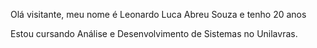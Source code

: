 Olá visitante, meu nome é Leonardo Luca Abreu Souza e tenho 20 anos

Estou cursando Análise e Desenvolvimento de Sistemas no Unilavras.


